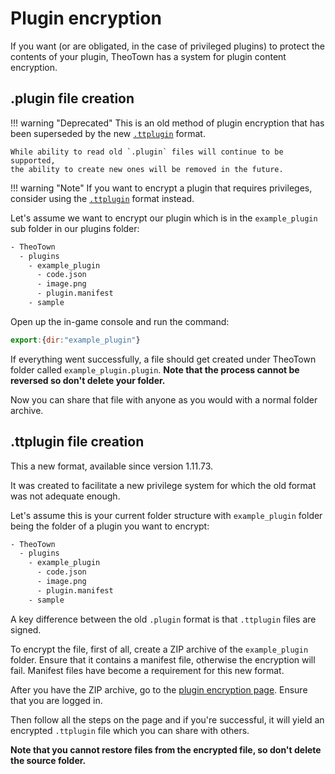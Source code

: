 # Plugin encryption

If you want (or are obligated, in the case of privileged plugins) to protect the contents of your plugin, TheoTown has
a system for plugin content encryption.

## .plugin file creation
!!! warning "Deprecated"
    This is an old method of plugin encryption that has been superseded by the
    new [`.ttplugin`](#ttplugin_file_creation) format.

    While ability to read old `.plugin` files will continue to be supported,
    the ability to create new ones will be removed in the future.

!!! warning "Note"
    If you want to encrypt a plugin that requires privileges,
    consider using the [`.ttplugin`](#ttplugin_file_creation) format instead.

Let's assume we want to encrypt our plugin which is in the `example_plugin` sub folder
in our plugins folder:
```sh
- TheoTown
  - plugins
    - example_plugin
      - code.json
      - image.png
      - plugin.manifest
    - sample
```

Open up the in-game console and run the command:
<!-- JS has nice colors -->
```js
export:{dir:"example_plugin"}
```

If everything went successfully, a file should get created under TheoTown folder
called `example_plugin.plugin`. **Note that the process cannot be reversed so don't delete your folder.**

Now you can share that file with anyone as you would
with a normal folder archive.

## .ttplugin file creation

This a new format, available since version 1.11.73.

It was created to facilitate a new privilege system for which the old format
was not adequate enough.

Let's assume this is your current folder structure with `example_plugin` folder being
the folder of a plugin you want to encrypt:
```sh
- TheoTown
  - plugins
    - example_plugin
      - code.json
      - image.png
      - plugin.manifest
    - sample
```

A key difference between the old `.plugin` format is that `.ttplugin` files are signed.

To encrypt the file, first of all, create a ZIP archive of the `example_plugin` folder.
Ensure that it contains a manifest file, otherwise the encryption will fail. Manifest files have
become a requirement for this new format.

After you have the ZIP archive, go to the [plugin encryption page](https://forum.theotown.com/plugins/export).
Ensure that you are logged in.

Then follow all the steps on the page and if you're successful, it will yield an encrypted
`.ttplugin` file which you can share with others.

**Note that you cannot restore files from the encrypted file, so don't delete the source folder.**
